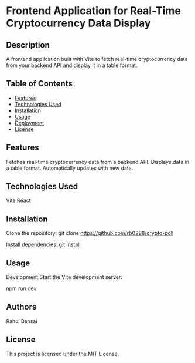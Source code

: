 # Frontend Application for Real-Time Cryptocurrency Data Display


## Description

A frontend application built with Vite to fetch real-time cryptocurrency data from your backend API and display it in a table format.



## Table of Contents

- [Features](#features)
- [Technologies Used](#TechnologiesUsed)
- [Installation](#installation)
- [Usage](#usage)
- [Deployment](#deployment)
- [License](#license)

## Features

Fetches real-time cryptocurrency data from a backend API.
Displays data in a table format.
Automatically updates with new data.

## Technologies Used
Vite
React

## Installation

Clone the repository:
git clone https://github.com/rb0298/crypto-poll

Install dependencies:
git install

## Usage

Development
Start the Vite development server:

npm run dev


## Authors
Rahul Bansal

## License
This project is licensed under the MIT License.


